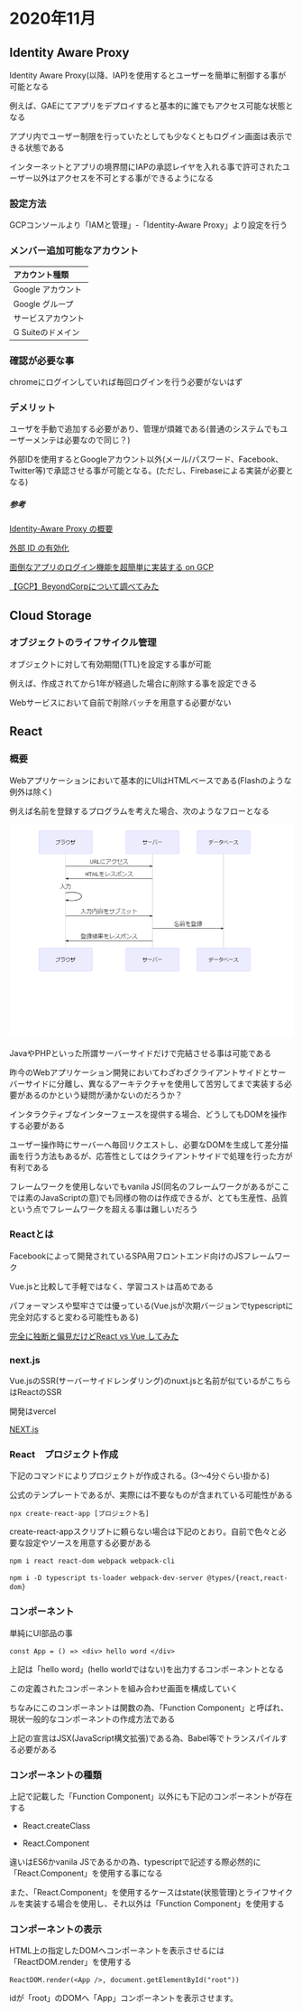# 2020年11月

## Identity Aware Proxy

Identity Aware Proxy(以降、IAP)を使用するとユーザーを簡単に制御する事が可能となる

例えば、GAEにてアプリをデプロイすると基本的に誰でもアクセス可能な状態となる

アプリ内でユーザー制限を行っていたとしても少なくともログイン画面は表示できる状態である

インターネットとアプリの境界間にIAPの承認レイヤを入れる事で許可されたユーザー以外はアクセスを不可とする事ができるようになる

### 設定方法

GCPコンソールより「IAMと管理」-「Identity-Aware Proxy」より設定を行う

### メンバー追加可能なアカウント

|アカウント種類|
|:-|
|Google アカウント|
|Google グループ|
|サービスアカウント|
|G Suiteのドメイン|

### 確認が必要な事

chromeにログインしていれば毎回ログインを行う必要がないはず

### デメリット

ユーザを手動で追加する必要があり、管理が煩雑である(普通のシステムでもユーザーメンテは必要なので同じ？)

外部IDを使用するとGoogleアカウント以外(メール/パスワード、Facebook、Twitter等)で承認させる事が可能となる。(ただし、Firebaseによる実装が必要となる)

##### 参考

[Identity-Aware Proxy の概要](https://cloud.google.com/iap/docs/concepts-overview?hl=ja)

[外部 ID の有効化](https://cloud.google.com/iap/docs/enable-external-identities?hl=ja)

[面倒なアプリのログイン機能を超簡単に実装する on GCP](https://medium.com/google-cloud-jp/%E9%9D%A2%E5%80%92%E3%81%AA%E3%82%A2%E3%83%97%E3%83%AA%E3%81%AE%E3%83%AD%E3%82%B0%E3%82%A4%E3%83%B3%E6%A9%9F%E8%83%BD%E3%82%92%E8%B6%85%E7%B0%A1%E5%8D%98%E3%81%AB%E5%AE%9F%E8%A3%85%E3%81%99%E3%82%8B-on-gcp-13db17d6dd2b)

[【GCP】BeyondCorpについて調べてみた](https://qiita.com/Mune_robo/items/5ac7ca29469b6fc454e2)

## Cloud Storage

### オブジェクトのライフサイクル管理

オブジェクトに対して有効期間(TTL)を設定する事が可能

例えば、作成されてから1年が経過した場合に削除する事を設定できる

Webサービスにおいて自前で削除バッチを用意する必要がない

## React

### 概要

Webアプリケーションにおいて基本的にUIはHTMLベースである(Flashのような例外は除く)

例えば名前を登録するプログラムを考えた場合、次のようなフローとなる

![](image01.png)

JavaやPHPといった所謂サーバーサイドだけで完結させる事は可能である

昨今のWebアプリケーション開発においてわざわざクライアントサイドとサーバーサイドに分離し、異なるアーキテクチャを使用して苦労してまで実装する必要があるのかという疑問が湧かないのだろうか？

インタラクティブなインターフェースを提供する場合、どうしてもDOMを操作する必要がある

ユーザー操作時にサーバーへ毎回リクエストし、必要なDOMを生成して差分描画を行う方法もあるが、応答性としてはクライアントサイドで処理を行った方が有利である

フレームワークを使用しないでもvanila JS(同名のフレームワークがあるがここでは素のJavaScriptの意)でも同様の物のは作成できるが、とても生産性、品質という点でフレームワークを超える事は難しいだろう

### Reactとは

Facebookによって開発されているSPA用フロントエンド向けのJSフレームワーク

Vue.jsと比較して手軽ではなく、学習コストは高めである

パフォーマンスや堅牢さでは優っている(Vue.jsが次期バージョンでtypescriptに完全対応すると変わる可能性もある)

[完全に独断と偏見だけどReact vs Vue してみた](https://qiita.com/102Design/items/ae018dc80a4d879d92a8)

### next.js

Vue.jsのSSR(サーバーサイドレンダリング)のnuxt.jsと名前が似ているがこちらはReactのSSR

開発はvercel

[NEXT.js](https://nextjs-docs-ja.netlify.app/docs)

### React　プロジェクト作成

下記のコマンドによりプロジェクトが作成される。(3～4分ぐらい掛かる)

公式のテンプレートであるが、実際には不要なものが含まれている可能性がある

```
npx create-react-app [プロジェクト名]
```

create-react-appスクリプトに頼らない場合は下記のとおり。自前で色々と必要な設定やソースを用意する必要がある

```
npm i react react-dom webpack webpack-cli
```

```
npm i -D typescript ts-loader webpack-dev-server @types/{react,react-dom}
```

### コンポーネント

単純にUI部品の事

```
const App = () => <div> hello word </div>
```

上記は「hello word」(hello worldではない)を出力するコンポーネントとなる

この定義されたコンポーネントを組み合わせ画面を構成していく

ちなみにこのコンポーネントは関数の為、「Function Component」と呼ばれ、現状一般的なコンポーネントの作成方法である

上記の宣言はJSX(JavaScript構文拡張)である為、Babel等でトランスパイルする必要がある

### コンポーネントの種類

上記で記載した「Function Component」以外にも下記のコンポーネントが存在する

- React.createClass

- React.Component

違いはES6かvanila JSであるかの為、typescriptで記述する際必然的に「React.Component」を使用する事になる

また、「React.Component」を使用するケースはstate(状態管理)とライフサイクルを実装する場合を使用し、それ以外は「Function Component」を使用する

### コンポーネントの表示

HTML上の指定したDOMへコンポーネントを表示させるには「ReactDOM.render」を使用する

```
ReactDOM.render(<App />, document.getElementById("root"))
```

idが「root」のDOMへ「App」コンポーネントを表示させます。

